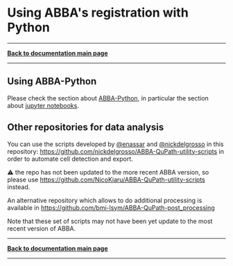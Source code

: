 # Using ABBA's registration with Python

-----
[**Back to documentation main page**](index.md)

-----

## Using ABBA-Python

Please check the section about [ABBA-Python](abba_python.md), in particular the section about [jupyter notebooks](abba_python.md#with-jupyter-notebooks).

## Other repositories for data analysis

You can use the scripts developed by [@enassar](https://github.com/enassar) and [@nickdelgrosso](https://github.com/nickdelgrosso) in this repository: https://github.com/nickdelgrosso/ABBA-QuPath-utility-scripts in order to automate cell detection and export.

:warning: the repo has not been updated to the more recent ABBA version, so please use https://github.com/NicoKiaru/ABBA-QuPath-utility-scripts instead.

An alternative repository which allows to do additional processing is available in https://github.com/bmi-lsym/ABBA-QuPath-post_processing

Note that these set of scripts may not have been yet update to the most recent version of ABBA.


-----
[**Back to documentation main page**](index.md)

-----